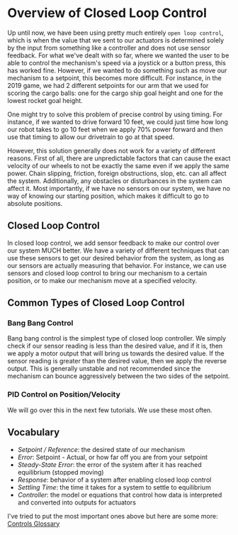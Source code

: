# Overview of Closed Loop Control

Up until now, we have been using pretty much entirely `open loop control`, which is when the value that we sent to our actuators is determined solely by the input from something like a controller and does not use sensor feedback. For what we've dealt with so far, where we wanted the user to be able to control the mechanism's speed via a joystick or a button press, this has worked fine. However, if we wanted to do something such as move our mechanism to a setpoint, this becomes more difficult. For instance, in the 2019 game, we had 2 different setpoints for our arm that we used for scoring the cargo balls: one for the cargo ship goal height and one for the lowest rocket goal height.

One might try to solve this problem of precise control by using timing. For instance, if we wanted to drive forward 10 feet, we could just time how long our robot takes to go 10 feet when we apply 70% power forward and then use that timing to allow our drivetrain to go at that speed.

However, this solution generally does not work for a variety of different reasons. First of all, there are unpredictable factors that can cause the exact velocity of our wheels to not be exactly the same even if we apply the same power. Chain slipping, friction, foreign obstructions, slop, etc. can all affect the system. Additionally, any obstacles or disturbances in the system can affect it. Most importantly, if we have no sensors on our system, we have no way of knowing our starting position, which makes it difficult to go to absolute positions.

## Closed Loop Control

In closed loop control, we add sensor feedback to make our control over our system MUCH better. We have a variety of different techniques that can use these sensors to get our desired behavior from the system, as long as our sensors are actually measuring that behavior. For instance, we can use sensors and closed loop control to bring our mechanism to a certain position, or to make our mechanism move at a specified velocity.

## Common Types of Closed Loop Control

### Bang Bang Control

Bang bang control is the simplest type of closed loop controller. We simply check if our sensor reading is less than the desired value, and if it is, then we apply a motor output that will bring us towards the desired value. If the sensor reading is greater than the desired value, then we apply the reverse output. This is generally unstable and not recommended since the mechanism can bounce aggressively between the two sides of the setpoint.

### PID Control on Position/Velocity

We will go over this in the next few tutorials. We use these most often.

## Vocabulary

- *Setpoint / Reference*: the desired state of our mechanism
- *Error*: Setpoint - Actual, or how far off you are from your setpoint
- *Steady-State Error*: the error of the system after it has reached equilibrium (stopped moving)
- *Response*: behavior of a system after enabling closed loop control
- *Settling Time*: the time it takes for a system to settle to equilibrium
- *Controller*: the model or equations that control how data is interpreted and converted into outputs for actuators

I've tried to put the most important ones above but here are some more: [Controls Glossary](https://docs.wpilib.org/en/latest/docs/software/advanced-controls/introduction/controls-glossary.html)
